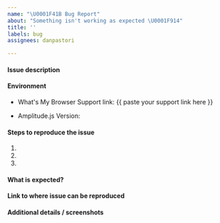 ```yaml
---
name: "\U0001F41B Bug Report"
about: "Something isn't working as expected \U0001F914"
title: ''
labels: bug
assignees: danpastori

---
```

#### Issue description
<!-- Replace this comment with a short explanation of what is going on -->

#### Environment

<!-- On the device you are experiencing issues, go to https://www.whatsmybrowser.org/. Paste your support URL below -->
- What's My Browser Support link: {{ paste your support link here }}
<!-- Run `Amplitude.getVersion()` in your browser console" -->
- Amplitude.js Version:

#### Steps to reproduce the issue

1.  
2.  
3.  

#### What is expected?
<!-- Give us an explanation of what should be happening -->

#### Link to where issue can be reproduced
<!-- Please provide a link to a JSFiddle,  JSBin, CodePen, your website, or GitHub repo. -->

#### Additional details / screenshots
<!-- Screenshots, console output, logs, etc are extremely helpful -->

